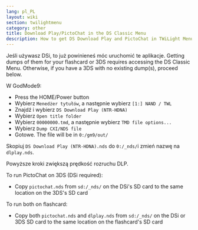 ```yaml
---
lang: pl_PL
layout: wiki
section: twilightmenu
category: other
title: Download Play/PictoChat in the DS Classic Menu
description: How to get DS Download Play and PictoChat in TWiLight Menu++'s DS Classic Menu
---
```


Jeśli używasz DSi, to już powinieneś móc uruchomić te aplikacje. Getting dumps of them for your flashcard or 3DS requires accessing the DS Classic Menu. Otherwise, if you have a 3DS with no existing dump(s), proceed below.

W GodMode9:
- Press the HOME/Power button
- Wybierz `Menedżer tytułów`, a następnie wybierz `[1:] NAND / TWL`
- Znajdź i wybierz `DS Download Play (NTR-HDNA)`
- Wybierz `Open title folder`
- Wybierz `00000000.tmd`, a następnie wybierz `TMD file options...`
- Wybierz `Dump CXI/NDS file`
- Gotowe. The file will be in `0:/gm9/out/`

Skopiuj `DS Download Play (NTR-HDNA).nds` do `0:/_nds/`i zmień nazwę na `dlplay.nds`.

Powyższe kroki zwiększą prędkość rozruchu DLP.

To run PictoChat on 3DS (DSi required):
- Copy `pictochat.nds` from `sd:/_nds/` on the DSi's SD card to the same location on the 3DS's SD card

To run both on flashcard:
- Copy both `pictochat.nds` and `dlplay.nds` from `sd:/_nds/` on the DSi or 3DS SD card to the same location on the flashcard's SD card